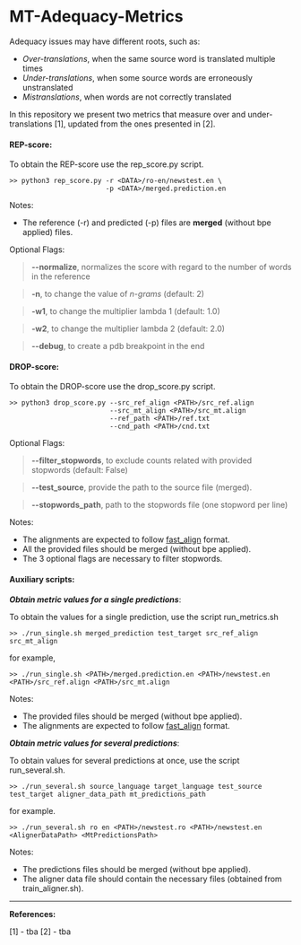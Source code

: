 # MT-Adequacy-Metrics

Adequacy issues may have different roots, such as:

* *Over-translations*, when the same source word is translated multiple times
* *Under-translations*, when some source words are erroneously unstranslated
* *Mistranslations*, when words are not correctly translated

In this repository we present two metrics that measure over and under-translations [1], updated from the ones presented in [2].

#### REP-score:

To obtain the REP-score use the rep\_score.py script.

```
>> python3 rep_score.py -r <DATA>/ro-en/newstest.en \
                        -p <DATA>/merged.prediction.en
```

Notes:

- The reference (-r) and predicted (-p) files are **merged** (without bpe applied) files.

Optional Flags:

> **--normalize**, normalizes the score with regard to the number of words in the reference

> **-n**, to change the value of _n-grams_ (default: 2)

> **-w1**, to change the multiplier lambda 1 (default: 1.0)

> **-w2**, to change the multiplier lambda 2 (default: 2.0)

> **--debug**, to create a pdb breakpoint in the end

#### DROP-score:

To obtain the DROP-score use the drop\_score.py script.

```
>> python3 drop_score.py --src_ref_align <PATH>/src_ref.align
                         --src_mt_align <PATH>/src_mt.align
                         --ref_path <PATH>/ref.txt
                         --cnd_path <PATH>/cnd.txt
```

Optional Flags:

> **--filter\_stopwords**, to exclude counts related with provided stopwords (default: False)

> **--test\_source**, provide the path to the source file (merged).

> **--stopwords\_path**, path to the stopwords file (one stopword per line)

Notes:

- The alignments are expected to follow [fast_align](https://github.com/clab/fast_align) format.
- All the provided files should be merged (without bpe applied).
- The 3 optional flags are necessary to filter stopwords.

#### Auxiliary scripts:

_**Obtain metric values for a single predictions**_:

To obtain the values for a single prediction, use the script run\_metrics.sh

```
>> ./run_single.sh merged_prediction test_target src_ref_align src_mt_align
```

for example,

```
>> ./run_single.sh <PATH>/merged.prediction.en <PATH>/newstest.en <PATH>/src_ref.align <PATH>/src_mt.align
```

Notes:

- The provided files should be merged (without bpe applied).
- The alignments are expected to follow [fast_align](https://github.com/clab/fast_align) format.

_**Obtain metric values for several predictions**_:

To obtain values for several predictions at once, use the script run\_several.sh.

```
>> ./run_several.sh source_language target_language test_source test_target aligner_data_path mt_predictions_path
```

for example.

```
>> ./run_several.sh ro en <PATH>/newstest.ro <PATH>/newstest.en <AlignerDataPath> <MtPredictionsPath>
```

Notes:

- The predictions files should be merged (without bpe applied).
- The aligner data file should contain the necessary files (obtained from train\_aligner.sh).

---

**References:**

[1] - tba
[2] - tba
